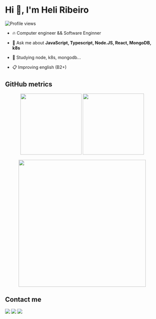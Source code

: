 <h1 align="left">Hi 👋, I'm Heli Ribeiro</h1>
<p align="left"> <img src="https://komarev.com/ghpvc/?username=heliribeiro&color=yellow" alt="Profile views" /> </p>

- 🔥 Computer engineer && Software Enginner

- 💬 Ask me about **JavaScript, Typescript, Node.JS, React, MongoDB, k8s**

- 🌱 Studying node, k8s, mongodb...

- 📋 Improving english (B2+)
 
## GitHub metrics
<div align="center">
  <img height=200 align="center" src="https://github-readme-stats.vercel.app/api?username=heliribeiro&show_icons=true" />
  <img height=200 align="center" src="https://github-readme-stats.vercel.app/api/top-langs?username=heliribeiro&layout=compact&langs_count=8&card_width=320" />
 <br/>
 <br/>
 <img style="width:26rem" src="https://github-readme-streak-stats.herokuapp.com?user=heliribeiro&exclude_days=Sun%2CSat"></img>
</div>


## Contact me
<div> 
  <a href="https://instagram.com/heli.cr" target="_blank"><img src="https://img.shields.io/badge/-Instagram-%23E4405F?style=for-the-badge&logo=instagram&logoColor=white" target="_blank"></a>
  <a href = "mailto:heliribeiro2@gmail.com"><img src="https://img.shields.io/badge/-Gmail-%23333?style=for-the-badge&logo=gmail&logoColor=white" target="_blank"></a>
  <a href="https://www.linkedin.com/in/heli-ribeiro" target="_blank"><img src="https://img.shields.io/badge/-LinkedIn-%230077B5?style=for-the-badge&logo=linkedin&logoColor=white" target="_blank"></a> 
</div>

